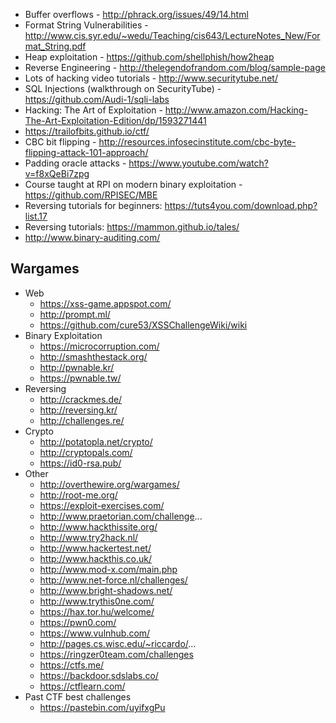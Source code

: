 - Buffer overflows - http://phrack.org/issues/49/14.html
- Format String Vulnerabilities - http://www.cis.syr.edu/~wedu/Teaching/cis643/LectureNotes_New/Format_String.pdf
- Heap exploitation - https://github.com/shellphish/how2heap
- Reverse Engineering - http://thelegendofrandom.com/blog/sample-page
- Lots of hacking video tutorials - http://www.securitytube.net/
- SQL Injections (walkthrough on SecurityTube) - https://github.com/Audi-1/sqli-labs
- Hacking: The Art of Exploitation - http://www.amazon.com/Hacking-The-Art-Exploitation-Edition/dp/1593271441
- https://trailofbits.github.io/ctf/
- CBC bit flipping - http://resources.infosecinstitute.com/cbc-byte-flipping-attack-101-approach/
- Padding oracle attacks - https://www.youtube.com/watch?v=f8xQeBi7zpg
- Course taught at RPI on modern binary exploitation - https://github.com/RPISEC/MBE
- Reversing tutorials for beginners: https://tuts4you.com/download.php?list.17
- Reversing tutorials: https://mammon.github.io/tales/
- http://www.binary-auditing.com/

## Wargames
- Web
  - https://xss-game.appspot.com/
  - http://prompt.ml/
  - https://github.com/cure53/XSSChallengeWiki/wiki
- Binary Exploitation
  - https://microcorruption.com/
  - http://smashthestack.org/
  - http://pwnable.kr/
  - https://pwnable.tw/
- Reversing
  - http://crackmes.de/
  - http://reversing.kr/
  - http://challenges.re/
- Crypto
  - http://potatopla.net/crypto/
  - http://cryptopals.com/
  - https://id0-rsa.pub/
- Other
  - http://overthewire.org/wargames/
  - http://root-me.org/
  - https://exploit-exercises.com/
  - http://www.praetorian.com/challenge...
  - http://www.hackthissite.org/
  - http://www.try2hack.nl/
  - http://www.hackertest.net/
  - http://www.hackthis.co.uk/
  - http://www.mod-x.com/main.php
  - http://www.net-force.nl/challenges/
  - http://www.bright-shadows.net/
  - http://www.trythis0ne.com/
  - https://hax.tor.hu/welcome/
  - https://pwn0.com/
  - https://www.vulnhub.com/
  - http://pages.cs.wisc.edu/~riccardo/...
  - https://ringzer0team.com/challenges
  - https://ctfs.me/
  - https://backdoor.sdslabs.co/
  - https://ctflearn.com/
- Past CTF best challenges
  - https://pastebin.com/uyifxgPu
